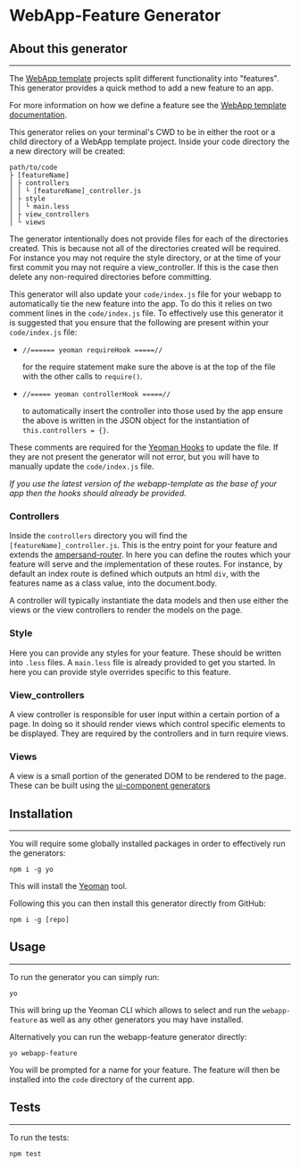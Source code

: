 # WebApp-Feature Generator

## About this generator
---

The [WebApp template](https://github.com/holidayextras/webapp-template) projects split different functionality into "features". 
This generator provides a quick method to add a new feature to an app.

For more information on how we define a feature see the [WebApp template documentation](https://github.com/holidayextras/webapp-template#what-constitutes-a-feature-anyway).

This generator relies on your terminal's CWD to be in either the root or a child directory of a WebApp template project.
Inside your code directory the a new directory will be created:

```
path/to/code
├ [featureName]
│ ├ controllers
│ │ └ [featureName]_controller.js
│ ├ style
│ │ └ main.less
│ ├ view_controllers
│ └ views
```

The generator intentionally does not provide files for each of the directories created.
This is because not all of the directories created will be required.
For instance you may not require the style directory, or at the time of your first commit you may not require a view_controller.
If this is the case then delete any non-required directories before committing.

This generator will also update your `code/index.js` file for your webapp to automatically tie the new feature into the app.
To do this it relies on two comment lines in the `code/index.js` file. 
To effectively use this generator it is suggested that you ensure that the following are present within your `code/index.js` file:

- `//====== yeoman requireHook =====//`
    
    for the require statement make sure the above is at the top of the file with the other calls to `require()`.
- `//===== yeoman controllerHook =====//`

    to automatically insert the controller into those used by the app ensure the above is written in the JSON object for the instantiation of `this.controllers = {}`.

These comments are required for the [Yeoman Hooks](http://remy.bach.me.uk/blog/2013/10/updating-existing-files-with-yeoman/) to update the file.
If they are not present the generator will not error, but you will have to manually update the `code/index.js` file.

*If you use the latest version of the webapp-template as the base of your app then the hooks should already be provided.*

### Controllers
Inside the `controllers` directory you will find the `[featureName]_controller.js`.
This is the entry point for your feature and extends the [ampersand-router](https://github.com/ampersandjs/ampersand-router).
In here you can define the routes which your feature will serve and the implementation of these routes.
For instance, by default an index route is defined which outputs an html `div`, with the features name as a class value, into the document.body.

A controller will typically instantiate the data models and then use either the views or the view controllers to render the models on the page.

### Style
Here you can provide any styles for your feature. These should be written into `.less` files.
A `main.less` file is already provided to get you started.
In here you can provide style overrides specific to this feature.

### View_controllers
A view controller is responsible for user input within a certain portion of a page.
In doing so it should render views which control specific elements to be displayed.
They are required by the controllers and in turn require views.

### Views
A view is a small portion of the generated DOM to be rendered to the page. These can be built using the [ui-component generators](https://github.com/holidayextras/generator-ui-component)

## Installation
---

You will require some globally installed packages in order to effectively run the generators:

`npm i -g yo`

This will install the [Yeoman](http://yeoman.io/) tool.

Following this you can then install this generator directly from GitHub:

`npm i -g [repo]`

## Usage
---

To run the generator you can simply run:

`yo`

This will bring up the Yeoman CLI which allows to select and run the `webapp-feature` as well as any other generators you may have installed.

Alternatively you can run the webapp-feature generator directly:

`yo webapp-feature`

You will be prompted for a name for your feature. The feature will then be installed into the `code` directory of the current app.

## Tests
---

To run the tests:

`npm test`